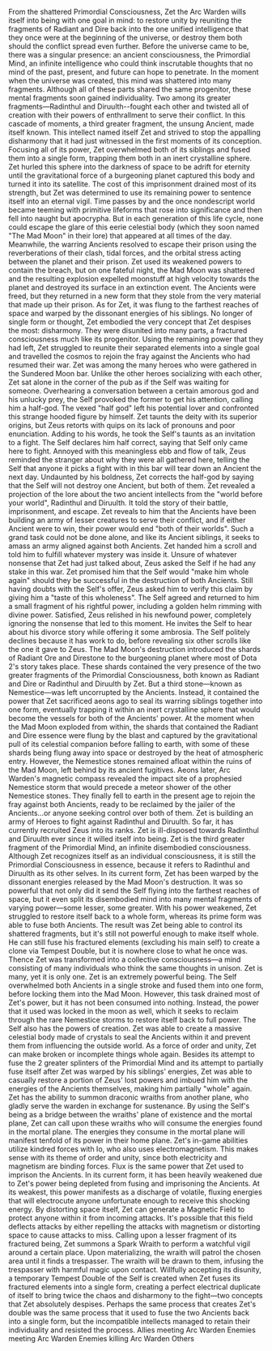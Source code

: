 From the shattered Primordial Consciousness, Zet the Arc Warden wills itself into being with one goal in mind: to restore unity by reuniting the fragments of Radiant and Dire back into the one unified intelligence that they once were at the beginning of the universe, or destroy them both should the conflict spread even further.
Before the universe came to be, there was a singular presence: an ancient consciousness, the Primordial Mind, an infinite intelligence who could think inscrutable thoughts that no mind of the past, present, and future can hope to penetrate. In the moment when the universe was created, this mind was shattered into many fragments. Although all of these parts shared the same progenitor, these mental fragments soon gained individuality. Two among its greater fragments—Radinthul and Diruulth--fought each other and twisted all of creation with their powers of enthrallment to serve their conflict.
In this cascade of moments, a third greater fragment, the unsung Ancient, made itself known. This intellect named itself Zet and strived to stop the appalling disharmony that it had just witnessed in the first moments of its conception. Focusing all of its power, Zet overwhelmed both of its siblings and fused them into a single form, trapping them both in an inert crystalline sphere. Zet hurled this sphere into the darkness of space to be adrift for eternity until the gravitational force of a burgeoning planet captured this body and turned it into its satellite. The cost of this imprisonment drained most of its strength, but Zet was determined to use its remaining power to sentence itself into an eternal vigil.
Time passes by and the once nondescript world became teeming with primitive lifeforms that rose into significance and then fell into naught but apocrypha. But in each generation of this life cycle, none could escape the glare of this eerie celestial body (which they soon named "The Mad Moon" in their lore) that appeared at all times of the day. Meanwhile, the warring Ancients resolved to escape their prison using the reverberations of their clash, tidal forces, and the orbital stress acting between the planet and their prison. Zet used its weakened powers to contain the breach, but on one fateful night, the Mad Moon was shattered and the resulting explosion expelled moonstuff at high velocity towards the planet and destroyed its surface in an extinction event.
The Ancients were freed, but they returned in a new form that they stole from the very material that made up their prison. As for Zet, it was flung to the farthest reaches of space and warped by the dissonant energies of his siblings. No longer of single form or thought, Zet embodied the very concept that Zet despises the most: disharmony. They were disunited into many parts, a fractured consciousness much like its progenitor. Using the remaining power that they had left, Zet struggled to reunite their separated elements into a single goal and travelled the cosmos to rejoin the fray against the Ancients who had resumed their war.
Zet was among the many heroes who were gathered in the Sundered Moon bar. Unlike the other heroes socializing with each other, Zet sat alone in the corner of the pub as if the Self was waiting for someone. Overhearing a conversation between a certain amorous god and his unlucky prey, the Self provoked the former to get his attention, calling him a half-god.
The vexed "half god" left his potential lover and confronted this strange hooded figure by himself. Zet taunts the deity with its superior origins, but Zeus retorts with quips on its lack of pronouns and poor enunciation. Adding to his words, he took the Self's taunts as an invitation to a fight. The Self declares him half correct, saying that Self only came here to fight. Annoyed with this meaningless ebb and flow of talk, Zeus reminded the stranger about why they were all gathered here, telling the Self that anyone it picks a fight with in this bar will tear down an Ancient the next day. Undaunted by his boldness, Zet corrects the half-god by saying that the Self will not destroy one Ancient, but both of them.
Zet revealed a projection of the lore about the two ancient intellects from the "world before your world", Radinthul and Diruulth. It told the story of their battle, imprisonment, and escape. Zet reveals to him that the Ancients have been building an army of lesser creatures to serve their conflict, and if either Ancient were to win, their power would end "both of their worlds". Such a grand task could not be done alone, and like its Ancient siblings, it seeks to amass an army aligned against both Ancients. Zet handed him a scroll and told him to fulfill whatever mystery was inside it.
Unsure of whatever nonsense that Zet had just talked about, Zeus asked the Self if he had any stake in this war. Zet promised him that the Self would "make him whole again" should they be successful in the destruction of both Ancients. Still having doubts with the Self's offer, Zeus asked him to verify this claim by giving him a "taste of this wholeness". The Self agreed and returned to him a small fragment of his rightful power, including a golden helm rimming with divine power.
Satisfied, Zeus relished in his newfound power, completely ignoring the nonsense that led to this moment. He invites the Self to hear about his divorce story while offering it some ambrosia. The Self politely declines because it has work to do, before revealing six other scrolls like the one it gave to Zeus.
The Mad Moon's destruction introduced the shards of Radiant Ore and Direstone to the burgeoning planet where most of Dota 2's story takes place. These shards contained the very presence of the two greater fragments of the Primordial Consciousness, both known as Radiant and Dire or Radinthul and Diruulth by Zet. But a third stone—known as Nemestice—was left uncorrupted by the Ancients. Instead, it contained the power that Zet sacrificed aeons ago to seal its warring siblings together into one form, eventually trapping it within an inert crystalline sphere that would become the vessels for both of the Ancients' power.
At the moment when the Mad Moon exploded from within, the shards that contained the Radiant and Dire essence were flung by the blast and captured by the gravitational pull of its celestial companion before falling to earth, with some of these shards being flung away into space or destroyed by the heat of atmospheric entry. However, the Nemestice stones remained afloat within the ruins of the Mad Moon, left behind by its ancient fugitives.
Aeons later, Arc Warden's magnetic compass revealed the impact site of a prophesied Nemestice storm that would precede a meteor shower of the other Nemestice stones. They finally fell to earth in the present age to rejoin the fray against both Ancients, ready to be reclaimed by the jailer of the Ancients...or anyone seeking control over both of them.
Zet is building an army of Heroes to fight against Radinthul and Diruulth. So far, it has currently recruited  Zeus into its ranks.
Zet is ill-disposed towards Radinthul and Diruulth ever since it willed itself into being.
Zet is the third greater fragment of the Primordial Mind, an infinite disembodied consciousness. Although Zet recognizes itself as an individual consciousness, it is still the Primordial Consciousness in essence, because it refers to Radinthul and Diruulth as its other selves.
In its current form, Zet has been warped by the dissonant energies released by the Mad Moon's destruction. It was so powerful that not only did it send the Self flying into the farthest reaches of space, but it even split its disembodied mind into many mental fragments of varying power—some lesser, some greater. With his power weakened, Zet struggled to restore itself back to a whole form, whereas its prime form was able to fuse both Ancients. The result was Zet being able to control its shattered fragments, but it's still not powerful enough to make itself whole. He can still fuse his fractured elements (excluding his main self) to create a clone via  Tempest Double, but it is nowhere close to what he once was.
Thence Zet was transformed into a collective consciousness—a mind consisting of many individuals who think the same thoughts in unison. Zet is many, yet it is only one.
Zet is an extremely powerful being. The Self overwhelmed both Ancients in a single stroke and fused them into one form, before locking them into the Mad Moon. However, this task drained most of Zet's power, but it has not been consumed into nothing. Instead, the power that it used was locked in the moon as well, which it seeks to reclaim through the rare Nemestice storms to restore itself back to full power.
The Self also has the powers of creation. Zet was able to create a massive celestial body made of crystals to seal the Ancients within it and prevent them from influencing the outside world. As a force of order and unity, Zet can make broken or incomplete things whole again. Besides its attempt to fuse the 2 greater splinters of the Primordial Mind and its attempt to partially fuse itself after Zet was warped by his siblings' energies, Zet was able to casually restore a portion of Zeus' lost powers and imbued him with the energies of the Ancients themselves, making him partially "whole" again.
Zet has the ability to summon draconic wraiths from another plane, who gladly serve the warden in exchange for sustenance. By using the Self's being as a bridge between the wraiths' plane of existence and the mortal plane, Zet can call upon these wraiths who will consume the energies found in the mortal plane. The energies they consume in the mortal plane will manifest tenfold of its power in their home plane.
Zet's in-game abilities utilize kindred forces with  Io, who also uses electromagnetism. This makes sense with its theme of order and unity, since both electricity and magnetism are binding forces.
Flux is the same power that Zet used to imprison the Ancients. In its current form, it has been heavily weakened due to Zet's power being depleted from fusing and imprisoning the Ancients. At its weakest, this power manifests as a discharge of volatile, fluxing energies that will electrocute anyone unfortunate enough to receive this shocking energy.
By distorting space itself, Zet can generate a  Magnetic Field to protect anyone within it from incoming attacks. It's possible that this field deflects attacks by either repelling the attacks with magnetism or distorting space to cause attacks to miss.
Calling upon a lesser fragment of its fractured being, Zet summons a  Spark Wraith to perform a watchful vigil around a certain place. Upon materializing, the wraith will patrol the chosen area until it finds a trespasser. The wraith will be drawn to them, infusing the trespasser with harmful magic upon contact.
Willfully accepting its disunity, a temporary  Tempest Double of the Self is created when Zet fuses its fractured elements into a single form, creating a perfect electrical duplicate of itself to bring twice the chaos and disharmony to the fight—two concepts that Zet absolutely despises. Perhaps the same process that creates Zet's double was the same process that it used to fuse the two Ancients back into a single form, but the incompatible intellects managed to retain their individuality and resisted the process.
Allies meeting Arc Warden
Enemies meeting Arc Warden
Enemies killing Arc Warden
Others

